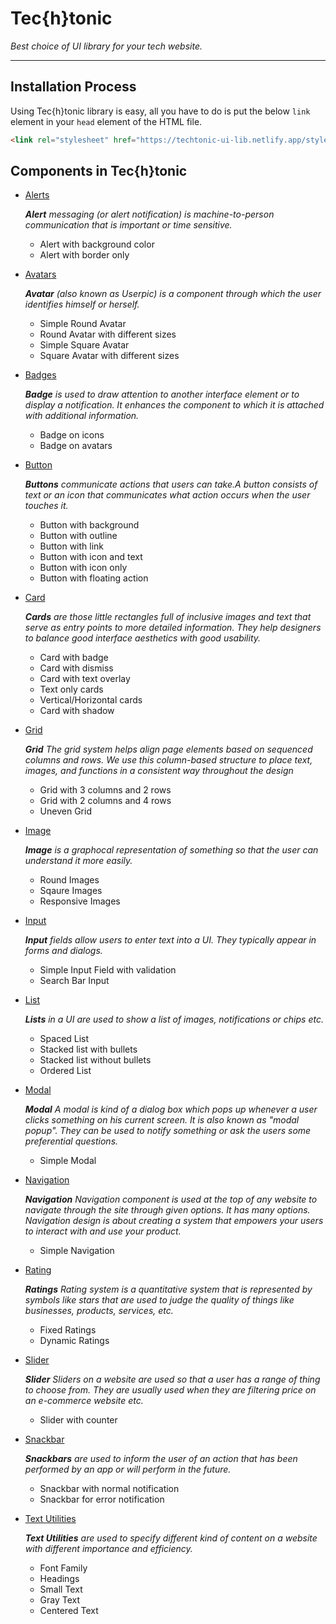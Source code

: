 # Tec{h}tonic 
_Best choice of UI library for your tech website._

---

## Installation Process 

Using Tec{h}tonic library is easy, all you have to do is put the below `link` element in your `head` element of the HTML file.

```html
<link rel="stylesheet" href="https://techtonic-ui-lib.netlify.app/styles.css" />
```

## Components in Tec{h}tonic

- [Alerts](https://techtonic-ui-lib.netlify.app/components/alert/alert.html)

  _**Alert** messaging (or alert notification) is machine-to-person communication that is important or time sensitive._

  - Alert with background color
  - Alert with border only

- [Avatars](https://techtonic-ui-lib.netlify.app/components/avatar%20and%20badge/avatar.html)
 
  _**Avatar** (also known as Userpic) is a component through which the user identifies himself or herself._
  - Simple Round Avatar
  - Round Avatar with different sizes
  - Simple Square Avatar
  - Square Avatar with different sizes

- [Badges](https://techtonic-ui-lib.netlify.app/components/avatar%20and%20badge/badge.html)

  _**Badge** is used to draw attention to another interface element or to display a notification. It enhances the component to which it is attached with additional information._

  - Badge on icons
  - Badge on avatars

- [Button](https://techtonic-ui-lib.netlify.app/components/button/button.html)

  _**Buttons** communicate actions that users can take.A button consists of text or an icon that communicates what action occurs when the user touches it._

  - Button with background
  - Button with outline
  - Button with link
  - Button with icon and text
  - Button with icon only
  - Button with floating action

- [Card](https://techtonic-ui-lib.netlify.app/components/card/card.html)

  _**Cards** are those little rectangles full of inclusive images and text that serve as entry points to more detailed information. They help designers to balance good interface aesthetics with good usability._

  - Card with badge
  - Card with dismiss
  - Card with text overlay
  - Text only cards
  - Vertical/Horizontal cards
  - Card with shadow

- [Grid](https://techtonic-ui-lib.netlify.app/components/grid/grid.html)

  _**Grid** The grid system helps align page elements based on sequenced columns and rows. We use this column-based structure to place text, images, and functions in a consistent way throughout the design_

  - Grid with 3 columns and 2 rows
  - Grid with 2 columns and 4 rows
  - Uneven Grid
  

- [Image](https://techtonic-ui-lib.netlify.app/components/image-and-input/image.html)

  _**Image** is a graphocal representation of something so that the user can understand it more easily._

  - Round Images
  - Sqaure Images
  - Responsive Images

- [Input](https://techtonic-ui-lib.netlify.app/components/image-and-input/input.html)

  _**Input** fields allow users to enter text into a UI. They typically appear in forms and dialogs._

  - Simple Input Field with validation
  - Search Bar Input


- [List](https://techtonic-ui-lib.netlify.app/components/list/list.html)

  _**Lists** in a UI are used to show a list of images, notifications or chips etc._
  - Spaced List
  - Stacked list with bullets
  - Stacked list without bullets
  - Ordered List

- [Modal](https://techtonic-ui-lib.netlify.app/components/modal/modal.html)

  _**Modal** A modal is kind of a dialog box which pops up whenever a user clicks something on his current screen. It is also known as "modal popup". They can be used to notify something or ask the users some preferential questions._
  - Simple Modal

- [Navigation](https://techtonic-ui-lib.netlify.app/components/navigation/navigation.html)

  _**Navigation** Navigation component is used at the top of any website to navigate through the site through given options. It has many options. Navigation design is about creating a system that empowers your users to interact with and use your product._
  - Simple Navigation


- [Rating](https://techtonic-ui-lib.netlify.app/components/ratings/ratings.html)

  _**Ratings** Rating system is a quantitative system that is represented by symbols like stars that are used to judge the quality of things like businesses, products, services, etc._
  - Fixed Ratings
  - Dynamic Ratings

- [Slider](https://techtonic-ui-lib.netlify.app/components/slider/slider.html)

  _**Slider** Sliders on a website are used so that a user has a range of thing to choose from. They are usually used when they are filtering price on an e-commerce website etc._
  - Slider with counter

- [Snackbar](https://techtonic-ui-lib.netlify.app/components/snackbar/snackbar.html)

  _**Snackbars** are used to inform the user of an action that has been performed by an app or will perform in the future._

  - Snackbar with normal notification
  - Snackbar for error notification


- [Text Utilities](https://techtonic-ui-lib.netlify.app/components/text-utilities/text-uti.html)

  _**Text Utilities** are used to specify different kind of content on a website with different importance and efficiency._

  - Font Family
  - Headings
  - Small Text
  - Gray Text
  - Centered Text



